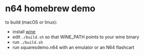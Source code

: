 # n64 homebrew demo

to build (macOS or linux):

- install [wine](https://www.winehq.org/)
- edit `./build.sh` so that WINE_PATH points to your wine binary
- run `./build.sh`
- run squaresdemo.n64 with an emulator or an N64 flashcart
